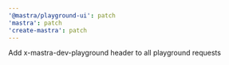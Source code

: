 ```yaml
---
'@mastra/playground-ui': patch
'mastra': patch
'create-mastra': patch
---
```


Add x-mastra-dev-playground header to all playground requests
